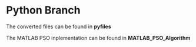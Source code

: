 # Python Branch

The converted files can be found in **pyfiles**


The MATLAB PSO inplementation can be found in **MATLAB_PSO_Algorithm**

